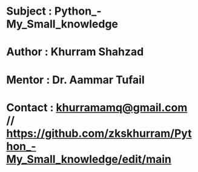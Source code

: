 # Subject : Python_-My_Small_knowledge
# Author  : Khurram Shahzad 
# Mentor  : Dr. Aammar Tufail
# Contact : khurramamq@gmail.com // https://github.com/zkskhurram/Python_-My_Small_knowledge/edit/main
